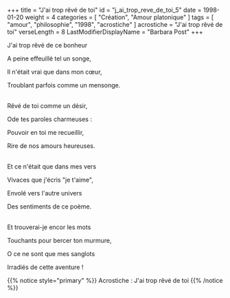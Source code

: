 +++
title = "J'ai trop rêvé de toi"
id = "j_ai_trop_reve_de_toi_5"
date = 1998-01-20
weight = 4
categories = [ "Création", "Amour platonique" ]
tags = [ "amour", "philosophie", "1998", "acrostiche" ]
acrostiche = "J'ai trop rêvé de toi"
verseLength = 8
LastModifierDisplayName = "Barbara Post"
+++

J'ai trop rêvé de ce bonheur

A peine effeuillé tel un songe,

Il n'était vrai que dans mon cœur,

Troublant parfois comme un mensonge.

 \
Rêvé de toi comme un désir,

Ode tes paroles charmeuses :

Pouvoir en toi me recueillir,

Rire de nos amours heureuses.

 \
Et ce n'était que dans mes vers

Vivaces que j'écris "je t'aime",

Envolé vers l'autre univers

Des sentiments de ce poème.

 \
Et trouverai-je encor les mots

Touchants pour bercer ton murmure,

O ce ne sont que mes sanglots

Irradiés de cette aventure !

{{% notice style="primary" %}}
Acrostiche : J'ai trop rêvé de toi
{{% /notice %}}
